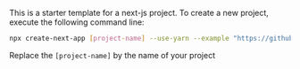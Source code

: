 This is a starter template for a next-js project.
To create a new project, execute the following command line:
```bash
npx create-next-app [project-name] --use-yarn --example "https://github.com/HypeCodeTeam/next-js-barebone/tree/main/basic"
```

Replace the `[project-name]` by the name of your project
